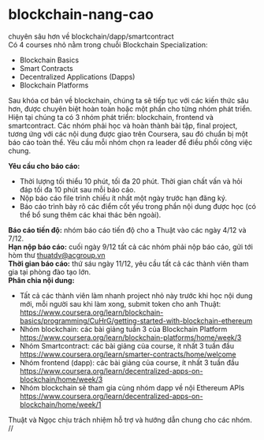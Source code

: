 # blockchain-nang-cao
chuyên sâu hơn về blockchain/dapp/smartcontract  
Có 4 courses nhỏ nằm trong chuỗi Blockchain Specialization: 
  - Blockchain Basics
  - Smart Contracts 
  - Decentralized Applications (Dapps) 
  - Blockchain Platforms  
  
Sau khóa cơ bản về blockchain, chúng ta sẽ tiếp tục với các kiến thức sâu hơn, được chuyên biệt hoàn toàn hoặc một phần cho từng nhóm phát triển.
Hiện tại chúng ta có 3 nhóm phát triển: blockchain, frontend và smartcontract.
Các nhóm phải học và hoàn thành bài tập, final project, tương ứng với các nội dung được giao trên Coursera, sau đó chuẩn bị một báo cáo toàn thể.
Yêu cầu mỗi nhóm chọn ra leader để điều phối công việc chung.  

**Yêu cầu cho báo cáo:**  
  * Thời lượng tối thiểu 10 phút, tối đa 20 phút. Thời gian chất vấn và hỏi đáp tối đa 10 phút sau mỗi báo cáo.
  * Nộp báo cáo file trình chiếu ít nhất một ngày trước hạn đăng ký.
  * Báo cáo trình bày rõ các điểm cốt yếu trong phần nội dung được học (có thể bổ sung thêm các khai thác bên ngoài).  

**Báo cáo tiến độ:** nhóm báo cáo tiến độ cho a Thuật vào các ngày 4/12 và 7/12.  
**Hạn nộp báo cáo:** cuối ngày 9/12 tất cả các nhóm phải nộp báo cáo, gửi tới hòm thư thuatdv@acgroup.vn  
**Thời gian báo cáo:** thứ sáu ngày 11/12, yêu cầu tất cả các thành viên tham gia tại phòng đào tạo lớn.  
**Phân chia nội dung:**  
  - Tất cả các thành viên làm nhanh project nhỏ này trước khi học nội dung mới, mỗi người sau khi làm xong, submit token cho anh Thuật: https://www.coursera.org/learn/blockchain-basics/programming/CuHrG/getting-started-with-blockchain-ethereum
  - Nhóm blockchain: các bài giảng tuần 3 của Blockchain Platform https://www.coursera.org/learn/blockchain-platforms/home/week/3
  - Nhóm Smartcontract: các bài giảng của course, ít nhất 3 tuần đầu https://www.coursera.org/learn/smarter-contracts/home/welcome
  - Nhóm frontend (dapp): các bài giảng của course, ít nhất 3 tuần đầu https://www.coursera.org/learn/decentralized-apps-on-blockchain/home/week/3
  - Nhóm blockchain sẽ tham gia cùng nhóm dapp về nội Ethereum APIs https://www.coursera.org/learn/decentralized-apps-on-blockchain/home/week/1

Thuật và Ngọc chịu trách nhiệm hỗ trợ và hướng dẫn chung cho các nhóm.
// 
